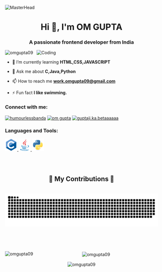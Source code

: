 ![MasterHead](https://user-images.githubusercontent.com/10498744/210012254-234538ff-d198-48aa-8964-37e6fd45d227.gif)
<h1 align="center">Hi 👋, I'm OM GUPTA</h1>
<h3 align="center">A passionate frontend developer from India</h3>
<img align="right" alt="Coding" width="400" src="https://static.wixstatic.com/media/bbe642_62414e50bef34ce28db1afabf55f17ec~mv2.gif">


<p align="left"> <img src="https://komarev.com/ghpvc/?username=omgupta09&label=Profile%20views&color=0e75b6&style=flat" alt="omgupta09" /> </p>

- 🌱 I’m currently learning **HTML,CSS,JAVASCRIPT**

- 💬 Ask me about **C,Java,Python**

- 📫 How to reach me **work.omgupta09@gmail.com**

- ⚡ Fun fact **I like swimming.**

<h3 align="left">Connect with me:</h3>
<p align="left">
<a href="https://twitter.com/humourlessbanda" target="blank"><img align="center" src="https://raw.githubusercontent.com/rahuldkjain/github-profile-readme-generator/master/src/images/icons/Social/twitter.svg" alt="humourlessbanda" height="30" width="40" /></a>
<a href="https://linkedin.com/in/om gupta" target="blank"><img align="center" src="https://raw.githubusercontent.com/rahuldkjain/github-profile-readme-generator/master/src/images/icons/Social/linked-in-alt.svg" alt="om gupta" height="30" width="40" /></a>
<a href="https://instagram.com/guptaji.ka.betaaaaaa" target="blank"><img align="center" src="https://raw.githubusercontent.com/rahuldkjain/github-profile-readme-generator/master/src/images/icons/Social/instagram.svg" alt="guptaji.ka.betaaaaaa" height="30" width="40" /></a>
</p>

<h3 align="left">Languages and Tools:</h3>
<p align="left"> <a href="https://www.cprogramming.com/" target="_blank" rel="noreferrer"> <img src="https://raw.githubusercontent.com/devicons/devicon/master/icons/c/c-original.svg" alt="c" width="40" height="40"/> </a> <a href="https://www.java.com" target="_blank" rel="noreferrer"> <img src="https://raw.githubusercontent.com/devicons/devicon/master/icons/java/java-original.svg" alt="java" width="40" height="40"/> </a> <a href="https://www.python.org" target="_blank" rel="noreferrer"> <img src="https://raw.githubusercontent.com/devicons/devicon/master/icons/python/python-original.svg" alt="python" width="40" height="40"/> </a> </p>
<br>
<br>
<div align="center">
  <h2>🐍 My Contributions 🐍</h2>
  <br>
  <img alt="snake eating my contributions" src="https://raw.githubusercontent.com/Nikhil1601/Nikhil1601/output/github-contribution-grid-snake.svg" />
  
  <br/><br/><br/>
</div>
<div align="center">

<p><img align="left" src="https://github-readme-stats.vercel.app/api/top-langs?username=omgupta09&show_icons=true&locale=en&layout=compact" alt="omgupta09" /></p>

<p>&nbsp;<img align="center" src="https://github-readme-stats.vercel.app/api?username=omgupta09&show_icons=true&locale=en" alt="omgupta09" /></p>

<p><img align="center" src="https://github-readme-streak-stats.herokuapp.com/?user=omgupta09&" alt="omgupta09" /></p>
